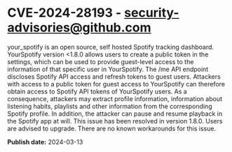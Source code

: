 # CVE-2024-28193 - security-advisories@github.com

your_spotify is an open source, self hosted Spotify tracking dashboard. YourSpotify version <1.8.0 allows users to create a public token in the settings, which can be used to provide guest-level access to the information of that specific user in YourSpotify. The /me API endpoint discloses Spotify API access and refresh tokens to guest users. Attackers with access to a public token for guest access to YourSpotify can therefore obtain access to Spotify API tokens of YourSpotify users. As a consequence, attackers may extract profile information, information about listening habits, playlists and other information from the corresponding Spotify profile. In addition, the attacker can pause and resume playback in the Spotify app at will. This issue has been resolved in version 1.8.0. Users are advised to upgrade. There are no known workarounds for this issue.

**Publish date:** 2024-03-13
